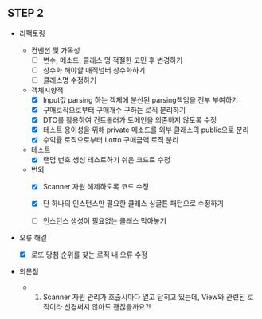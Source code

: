 ## STEP 2

- 리팩토링

  - 컨벤션 및 가독성
    - [ ] 변수, 메소드, 클래스 명 적절한 고민 후 변경하기
    - [ ] 상수화 해야할 매직넘버 상수화하기
    - [ ] 클래스명 수정하기
    
  - 객체지향적
    - [x] Input값 parsing 하는 객체에 분산된 parsing책임을 전부 부여하기
    - [x] 구매로직으로부터 구매개수 구하는 로직 분리하기
    - [x] DTO를 활용하여 컨트롤러가 도메인을 의존하지 않도록 수정
    - [X] 테스트 용이성을 위해 private 메소드를 외부 클래스의 public으로 분리
    - [X] 수익률 로직으로부터 Lotto 구매금액 로직 분리
  
  - 테스트
    - [x] 랜덤 번호 생성 테스트하기 쉬운 코드로 수정
  
  - 번외
    - [x] Scanner 자원 해제하도록 코드 수정
    - [x] 단 하나의 인스턴스만 필요한 클래스 싱글톤 패턴으로 수정하기
    - [ ] 인스턴스 생성이 필요없는 클래스 막아놓기


- 오류 해결
    - [X] 로또 당첨 순위를 찾는 로직 내 오류 수정

- 의문점
  - 1. Scanner 자원 관리가 호출시마다 열고 닫히고 있는데, View와 관련된 로직이라 신경써지 않아도 괜찮을까요?!
